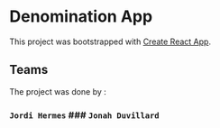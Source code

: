 # Denomination App

This project was bootstrapped with [Create React App](https://github.com/facebook/create-react-app).

## Teams

The project was done by :

### `Jordi Hermes` ### `Jonah Duvillard`
